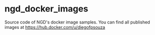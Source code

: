 # ngd_docker_images
Source code of NGD's docker image samples. You can find all published images at https://hub.docker.com/u/diegofpsouza
